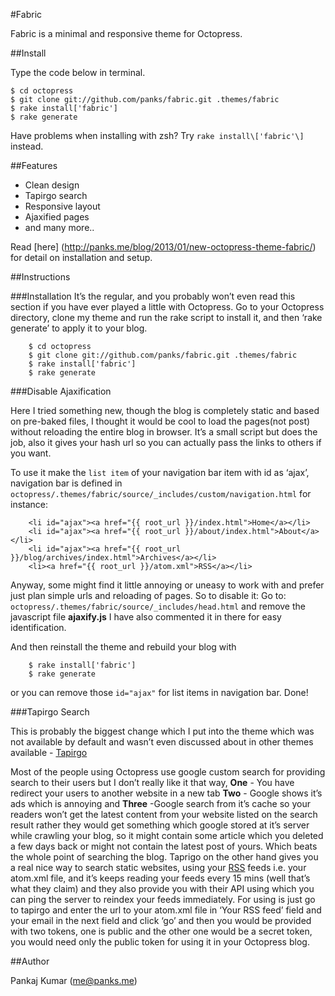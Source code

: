 #Fabric

Fabric is a minimal and responsive theme for Octopress.

##Install

Type the code below in terminal.

	$ cd octopress
	$ git clone git://github.com/panks/fabric.git .themes/fabric
	$ rake install['fabric']
	$ rake generate

Have problems when installing with zsh? Try `rake install\['fabric'\]` instead.

##Features

- Clean design
- Tapirgo search
- Responsive layout
- Ajaxified pages
- and many more..

Read [here] (http://panks.me/blog/2013/01/new-octopress-theme-fabric/) for detail on installation and setup.

##Instructions


###Installation
It’s the regular, and you probably won’t even read this section if you have ever played a little with Octopress. Go to your Octopress directory, clone my theme and run the rake script to install it, and then ‘rake generate’ to apply it to your blog.

        $ cd octopress
        $ git clone git://github.com/panks/fabric.git .themes/fabric
        $ rake install['fabric']
        $ rake generate


###Disable Ajaxification

Here I tried something new, though the blog is completely static and based on pre-baked files, I thought it would be cool to load the pages(not post) without reloading the entire blog in browser.
It’s a small script but does the job, also it gives your hash url so you can actually pass the links to others if you want.

To use it make the `list item` of your navigation bar item with id as ‘ajax’, navigation bar is defined in `octopress/.themes/fabric/source/_includes/custom/navigation.html` for instance:

        <li id="ajax"><a href="{{ root_url }}/index.html">Home</a></li>
        <li id="ajax"><a href="{{ root_url }}/about/index.html">About</a></li>
        <li id="ajax"><a href="{{ root_url }}/blog/archives/index.html">Archives</a></li>
        <li><a href="{{ root_url }}/atom.xml">RSS</a></li>

Anyway, some might find it little annoying or uneasy to work with and prefer just plan simple urls and reloading of pages. So to disable it:
Go to: `octopress/.themes/fabric/source/_includes/head.html` and remove the javascript file **ajaxify.js** I have also commented it in there for easy identification.

And then reinstall the theme and rebuild your blog with

        $ rake install['fabric']
        $ rake generate

or you can remove those `id="ajax"` for list items in navigation bar.
Done!


###Tapirgo Search

This is probably the biggest change which I put into the theme which was not available by default and wasn’t even discussed about in other themes available - [Tapirgo](http://tapirgo.com/)

Most of the people using Octopress use google custom search for providing search to their users but I don’t really like it that way,
**One** - You have redirect your users to another website in a new tab
**Two** - Google shows it’s ads which is annoying
and **Three** -Google search from it’s cache so your readers won’t get the latest content from your website listed on the search result rather they would get something which google stored at it’s server while crawling your blog, so it might contain some article which you deleted a few days back or might not contain the latest post of yours. Which beats the whole point of searching the blog.
Taprigo on the other hand gives you a real nice way to search static websites, using your [RSS](http://en.wikipedia.org/wiki/RSS) feeds i.e. your atom.xml file, and it’s keeps reading your feeds every 15 mins (well that’s what they claim) and they also provide you with their API using which you can ping the server to reindex your feeds immediately.
For using is just go to tapirgo and enter the url to your atom.xml file in ‘Your RSS feed’ field and your email in the next field and click ‘go’ and then you would be provided with two tokens, one is public and the other one would be a secret token, you would need only the public token for using it in your Octopress blog.


##Author

Pankaj Kumar (me@panks.me)


